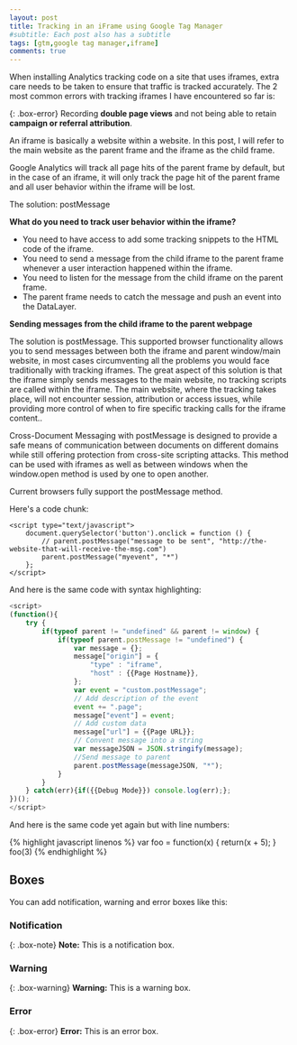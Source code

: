 ```yaml
---
layout: post
title: Tracking in an iFrame using Google Tag Manager
#subtitle: Each post also has a subtitle
tags: [gtm,google tag manager,iframe]
comments: true
---
```

When installing Analytics tracking code on a site that uses iframes, extra care needs to be taken to ensure that traffic is tracked accurately. 
The 2 most common errors with tracking iframes I have encountered so far is:

{: .box-error}
Recording **double page views** and not being able to retain **campaign or referral attribution**.

An iframe is basically a website within a website. In this post, I will refer to the main website as the parent frame and the iframe as the child frame.

Google Analytics will track all page hits of the parent frame by default, but in the case of an iframe, it will only track the page hit of the parent frame and all user behavior within the iframe will be lost. 

The solution: postMessage

**What do you need to track user behavior within the iframe?**
*  You need to have access to add some tracking snippets to the HTML code of the iframe.
*  You need to send a message from the child iframe to the parent frame whenever a user interaction happened within the iframe.
*  You need to listen for the message from the child iframe on the parent frame.
*  The parent frame needs to catch the message and push an event into the DataLayer.


**Sending messages from the child iframe to the parent webpage**

The solution is postMessage. This supported browser functionality allows you to send messages between both the iframe and parent window/main website, in most cases circumventing all the problems you would face traditionally with tracking iframes.
The great aspect of this solution is that the iframe simply sends messages to the main website, no tracking scripts are called within the iframe. The main website, where the tracking takes place, will not encounter session, attribution or access issues, while providing more control of when to fire specific tracking calls for the iframe content..

Cross-Document Messaging with postMessage is designed to provide a safe means of communication between documents on different domains while still offering protection from cross-site scripting attacks. This method can be used with iframes as well as between windows when the window.open method is used by one to open another.

Current browsers fully support the postMessage method.





Here's a code chunk:

~~~
<script type="text/javascript">
	document.querySelector('button').onclick = function () {
		// parent.postMessage("message to be sent", "http://the-website-that-will-receive-the-msg.com")
		parent.postMessage("myevent", "*")
	};
</script>
~~~

And here is the same code with syntax highlighting:

```javascript
<script>
(function(){
    try {
        if(typeof parent != "undefined" && parent != window) {
            if(typeof parent.postMessage != "undefined") {
                var message = {};
                message["origin"] = {
                    "type" : "iframe",
                    "host" : {{Page Hostname}},
                };
                var event = "custom.postMessage";
                // Add description of the event
                event += ".page";
                message["event"] = event;
                // Add custom data
                message["url"] = {{Page URL}};
                // Convent message into a string
                var messageJSON = JSON.stringify(message);
                //Send message to parent
                parent.postMessage(messageJSON, "*");
            }
        }
    } catch(err){if({{Debug Mode}}) console.log(err);};
})();
</script>
```

And here is the same code yet again but with line numbers:

{% highlight javascript linenos %}
var foo = function(x) {
  return(x + 5);
}
foo(3)
{% endhighlight %}

## Boxes
You can add notification, warning and error boxes like this:

### Notification

{: .box-note}
**Note:** This is a notification box.

### Warning

{: .box-warning}
**Warning:** This is a warning box.

### Error

{: .box-error}
**Error:** This is an error box.


